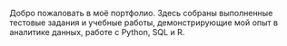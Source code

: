 Добро пожаловать в моё портфолио.
Здесь собраны выполненные тестовые задания и учебные работы, демонстрирующие мой опыт в аналитике данных, работе с Python, SQL и R.
